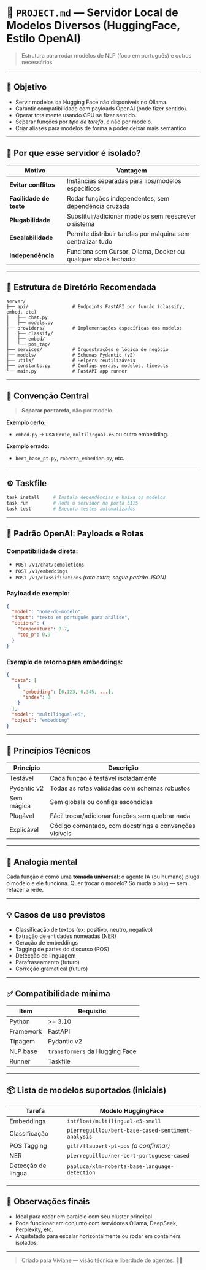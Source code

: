 # 📘 `PROJECT.md` — Servidor Local de Modelos Diversos (HuggingFace, Estilo OpenAI)

> Estrutura para rodar modelos de NLP (foco em português) e outros necessários.

---

## 🎯 Objetivo

- Servir modelos da Hugging Face não disponíveis no Ollama.
- Garantir compatibilidade com payloads OpenAI (onde fizer sentido).
- Operar totalmente usando CPU se fizer sentido.
- Separar funções por *tipo de tarefa*, e não por modelo.
- Criar aliases para modelos de forma a poder deixar mais semantico

---

## 🤔 Por que esse servidor é isolado?

| Motivo | Vantagem |
| --- | --- |
| **Evitar conflitos** | Instâncias separadas para libs/modelos específicos |
| **Facilidade de teste** | Rodar funções independentes, sem dependência cruzada |
| **Plugabilidade** | Substituir/adicionar modelos sem reescrever o sistema |
| **Escalabilidade** | Permite distribuir tarefas por máquina sem centralizar tudo |
| **Independência** | Funciona sem Cursor, Ollama, Docker ou qualquer stack fechado |

---

## 🧩 Estrutura de Diretório Recomendada

```
server/
├── api/                # Endpoints FastAPI por função (classify, embed, etc)
│   ├── chat.py
│   ├── models.py
├── providers/          # Implementações específicas dos modelos
│   ├── classify/
│   ├── embed/
│   └── pos_tag/
├── services/           # Orquestrações e lógica de negócio
├── models/             # Schemas Pydantic (v2)
├── utils/              # Helpers reutilizáveis
├── constants.py        # Configs gerais, modelos, timeouts
└── main.py             # FastAPI app runner
```

---

## 🧠 Convenção Central

> **Separar por tarefa**, não por modelo.

**Exemplo certo:**

- `embed.py` → usa `Ernie`, `multilingual-e5` ou outro embedding.

**Exemplo errado:**

- `bert_base_pt.py`, `roberta_embedder.py`, etc.

---

## ⚙️ Taskfile

```bash
task install     # Instala dependências e baixa os modelos
task run         # Roda o servidor na porta 5115
task test        # Executa testes automatizados
```

---

## 🔗 Padrão OpenAI: Payloads e Rotas

### Compatibilidade direta:

- `POST /v1/chat/completions`
- `POST /v1/embeddings`
- `POST /v1/classifications` *(rota extra, segue padrão JSON)*

### Payload de exemplo:

```json
{
  "model": "nome-do-modelo",
  "input": "texto em português para análise",
  "options": {
    "temperature": 0.7,
    "top_p": 0.9
  }
}
```

### Exemplo de retorno para embeddings:

```json
{
  "data": [
    {
      "embedding": [0.123, 0.345, ...],
      "index": 0
    }
  ],
  "model": "multilingual-e5",
  "object": "embedding"
}
```

---

## 🧱 Princípios Técnicos

| Princípio | Descrição |
| --- | --- |
| Testável | Cada função é testável isoladamente |
| Pydantic v2 | Todas as rotas validadas com schemas robustos |
| Sem mágica | Sem globals ou configs escondidas |
| Plugável | Fácil trocar/adicionar funções sem quebrar nada |
| Explicável | Código comentado, com docstrings e convenções visíveis |

---

## 🧠 Analogia mental

Cada função é como uma **tomada universal**: o agente IA (ou humano) pluga o modelo e ele funciona. Quer trocar o modelo? Só muda o plug — sem refazer a rede.

---

## 💡 Casos de uso previstos

- Classificação de textos (ex: positivo, neutro, negativo)
- Extração de entidades nomeadas (NER)
- Geração de embeddings
- Tagging de partes do discurso (POS)
- Detecção de linguagem
- Parafraseamento (futuro)
- Correção gramatical (futuro)

---

## ✅ Compatibilidade mínima

| Item | Requisito |
| --- | --- |
| Python | >= 3.10 |
| Framework | FastAPI |
| Tipagem | Pydantic v2 |
| NLP base | `transformers` da Hugging Face |
| Runner | Taskfile |

---


## 📦 Lista de modelos suportados (iniciais)

| Tarefa | Modelo HuggingFace |
| --- | --- |
| Embeddings | `intfloat/multilingual-e5-small` |
| Classificação | `pierreguillou/bert-base-cased-sentiment-analysis` |
| POS Tagging | `gilf/flaubert-pt-pos` *(a confirmar)* |
| NER | `pierreguillou/ner-bert-portuguese-cased` |
| Detecção de língua | `papluca/xlm-roberta-base-language-detection` |

---

## 📌 Observações finais

- Ideal para rodar em paralelo com seu cluster principal.
- Pode funcionar em conjunto com servidores Ollama, DeepSeek, Perplexity, etc.
- Arquitetado para escalar horizontalmente ou rodar em containers isolados.

---

> Criado para Viviane — visão técnica e liberdade de agentes. 🧠🔗
